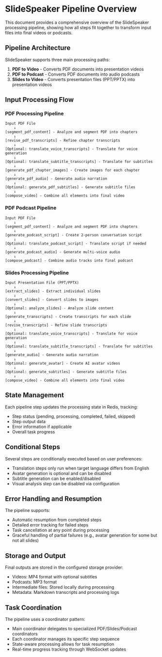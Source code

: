 # SlideSpeaker Pipeline Overview

This document provides a comprehensive overview of the SlideSpeaker processing pipeline, showing how all steps fit together to transform input files into final videos or podcasts.

## Pipeline Architecture

SlideSpeaker supports three main processing paths:
1. **PDF to Video** - Converts PDF documents into presentation videos
2. **PDF to Podcast** - Converts PDF documents into audio podcasts
3. **Slides to Video** - Converts presentation files (PPT/PPTX) into presentation videos

## Input Processing Flow

### PDF Processing Pipeline

```
Input PDF File
    ↓
[segment_pdf_content] - Analyze and segment PDF into chapters
    ↓
[revise_pdf_transcripts] - Refine chapter transcripts
    ↓
[Optional: translate_voice_transcripts] - Translate for voice generation
    ↓
[Optional: translate_subtitle_transcripts] - Translate for subtitles
    ↓
[generate_pdf_chapter_images] - Create images for each chapter
    ↓
[generate_pdf_audio] - Generate audio narration
    ↓
[Optional: generate_pdf_subtitles] - Generate subtitle files
    ↓
[compose_video] - Combine all elements into final video
```

### PDF Podcast Pipeline

```
Input PDF File
    ↓
[segment_pdf_content] - Analyze and segment PDF into chapters
    ↓
[generate_podcast_script] - Create 2-person conversation script
    ↓
[Optional: translate_podcast_script] - Translate script if needed
    ↓
[generate_podcast_audio] - Generate multi-voice audio
    ↓
[compose_podcast] - Combine audio tracks into final podcast
```

### Slides Processing Pipeline

```
Input Presentation File (PPT/PPTX)
    ↓
[extract_slides] - Extract individual slides
    ↓
[convert_slides] - Convert slides to images
    ↓
[Optional: analyze_slides] - Analyze slide content
    ↓
[generate_transcripts] - Create transcripts for each slide
    ↓
[revise_transcripts] - Refine slide transcripts
    ↓
[Optional: translate_voice_transcripts] - Translate for voice generation
    ↓
[Optional: translate_subtitle_transcripts] - Translate for subtitles
    ↓
[generate_audio] - Generate audio narration
    ↓
[Optional: generate_avatar] - Create AI avatar videos
    ↓
[Optional: generate_subtitles] - Generate subtitle files
    ↓
[compose_video] - Combine all elements into final video
```

## State Management

Each pipeline step updates the processing state in Redis, tracking:
- Step status (pending, processing, completed, failed, skipped)
- Step output data
- Error information if applicable
- Overall task progress

## Conditional Steps

Several steps are conditionally executed based on user preferences:
- Translation steps only run when target language differs from English
- Avatar generation is optional and can be disabled
- Subtitle generation can be enabled/disabled
- Visual analysis step can be disabled via configuration

## Error Handling and Resumption

The pipeline supports:
- Automatic resumption from completed steps
- Detailed error tracking for failed steps
- Task cancellation at any point during processing
- Graceful handling of partial failures (e.g., avatar generation for some but not all slides)

## Storage and Output

Final outputs are stored in the configured storage provider:
- Videos: MP4 format with optional subtitles
- Podcasts: MP3 format
- Intermediate files: Stored locally during processing
- Metadata: Markdown transcripts and processing logs

## Task Coordination

The pipeline uses a coordinator pattern:
- Main coordinator delegates to specialized PDF/Slides/Podcast coordinators
- Each coordinator manages its specific step sequence
- State-aware processing allows for task resumption
- Real-time progress tracking through WebSocket updates